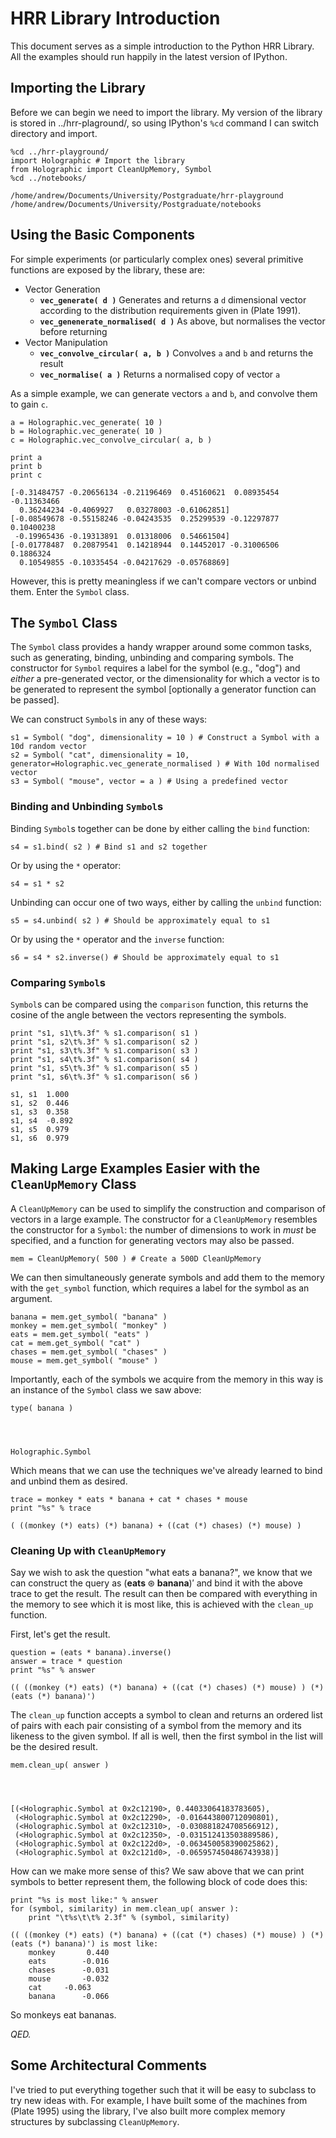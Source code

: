 
# HRR Library Introduction

This document serves as a simple introduction to the Python HRR Library.  All
the examples should run happily in the latest version of IPython.

## Importing the Library

Before we can begin we need to import the library.  My version of the library is
stored in ../hrr-plaground/, so using IPython's `%cd` command I can switch
directory and import.


    %cd ../hrr-playground/
    import Holographic # Import the library
    from Holographic import CleanUpMemory, Symbol
    %cd ../notebooks/

    /home/andrew/Documents/University/Postgraduate/hrr-playground
    /home/andrew/Documents/University/Postgraduate/notebooks


## Using the Basic Components

For simple experiments (or particularly complex ones) several primitive
functions are exposed by the library, these are:

* Vector Generation
    * **`vec_generate( d )`** Generates and returns a `d` dimensional vector
according to the distribution requirements given in (Plate 1991).
    * **`vec_genenerate_normalised( d )`** As above, but normalises the vector
before returning
* Vector Manipulation
    * **`vec_convolve_circular( a, b )`** Convolves `a` and `b` and returns the
result
    * **`vec_normalise( a )`** Returns a normalised copy of vector `a`

As a simple example, we can generate vectors `a` and `b`, and convolve them to
gain `c`.


    a = Holographic.vec_generate( 10 )
    b = Holographic.vec_generate( 10 )
    c = Holographic.vec_convolve_circular( a, b )
    
    print a
    print b
    print c

    [-0.31484757 -0.20656134 -0.21196469  0.45160621  0.08935454 -0.11363466
      0.36244234 -0.4069927   0.03278003 -0.61062851]
    [-0.08549678 -0.55158246 -0.04243535  0.25299539 -0.12297877  0.10400238
     -0.19965436 -0.19313891  0.01318006  0.54661504]
    [-0.01778487  0.20879541  0.14218944  0.14452017 -0.31006506  0.1886324
      0.10549855 -0.10335454 -0.04217629 -0.05768869]


However, this is pretty meaningless if we can't compare vectors or unbind them.
Enter the `Symbol` class.

## The `Symbol` Class

The `Symbol` class provides a handy wrapper around some common tasks, such as
generating, binding, unbinding and comparing symbols.
The constructor for `Symbol` requires a label for the symbol (e.g., "dog") and
*either* a pre-generated vector, or the dimensionality for which a vector is to
be generated to represent the symbol [optionally a generator function can be
passed].

We can construct `Symbol`s in any of these ways:


    s1 = Symbol( "dog", dimensionality = 10 ) # Construct a Symbol with a 10d random vector
    s2 = Symbol( "cat", dimensionality = 10, generator=Holographic.vec_generate_normalised ) # With 10d normalised vector
    s3 = Symbol( "mouse", vector = a ) # Using a predefined vector

### Binding and Unbinding `Symbol`s

Binding `Symbol`s together can be done by either calling the `bind` function:


    s4 = s1.bind( s2 ) # Bind s1 and s2 together

Or by using the `*` operator:


    s4 = s1 * s2

Unbinding can occur one of two ways, either by calling the `unbind` function:


    s5 = s4.unbind( s2 ) # Should be approximately equal to s1

Or by using the `*` operator and the `inverse` function:


    s6 = s4 * s2.inverse() # Should be approximately equal to s1

### Comparing `Symbol`s

`Symbol`s can be compared using the `comparison` function, this returns the
cosine of the angle between the vectors representing the symbols.


    print "s1, s1\t%.3f" % s1.comparison( s1 )
    print "s1, s2\t%.3f" % s1.comparison( s2 )
    print "s1, s3\t%.3f" % s1.comparison( s3 )
    print "s1, s4\t%.3f" % s1.comparison( s4 )
    print "s1, s5\t%.3f" % s1.comparison( s5 )
    print "s1, s6\t%.3f" % s1.comparison( s6 )

    s1, s1	1.000
    s1, s2	0.446
    s1, s3	0.358
    s1, s4	-0.892
    s1, s5	0.979
    s1, s6	0.979


## Making Large Examples Easier with the `CleanUpMemory` Class

A `CleanUpMemory` can be used to simplify the construction and comparison of
vectors in a large example.
The constructor for a `CleanUpMemory` resembles the constructor for a `Symbol`:
the number of dimensions to work in *must* be specified, and a function for
generating vectors may also be passed.


    mem = CleanUpMemory( 500 ) # Create a 500D CleanUpMemory

We can then simultaneously generate symbols and add them to the memory with the
`get_symbol` function, which requires a label for the symbol as an argument.


    banana = mem.get_symbol( "banana" )
    monkey = mem.get_symbol( "monkey" )
    eats = mem.get_symbol( "eats" )
    cat = mem.get_symbol( "cat" )
    chases = mem.get_symbol( "chases" )
    mouse = mem.get_symbol( "mouse" )

Importantly, each of the symbols we acquire from the memory in this way is an
instance of the `Symbol` class we saw above:


    type( banana )




    Holographic.Symbol



Which means that we can use the techniques we've already learned to bind and
unbind them as desired.


    trace = monkey * eats * banana + cat * chases * mouse
    print "%s" % trace

    ( ((monkey (*) eats) (*) banana) + ((cat (*) chases) (*) mouse) )


### Cleaning Up with `CleanUpMemory`

Say we wish to ask the question "what eats a banana?", we know that we can
construct the query as $(\mathbf{eats} \circledast \mathbf{banana})'$ and bind
it with the above trace to get the result.
The result can then be compared with everything in the memory to see which it is
most like, this is achieved with the `clean_up` function.

First, let's get the result.


    question = (eats * banana).inverse()
    answer = trace * question
    print "%s" % answer

    (( ((monkey (*) eats) (*) banana) + ((cat (*) chases) (*) mouse) ) (*) (eats (*) banana)')


The `clean_up` function accepts a symbol to clean and returns an ordered list of
pairs with each pair consisting of a symbol from the memory and its likeness to
the given symbol.
If all is well, then the first symbol in the list will be the desired result.


    mem.clean_up( answer )




    [(<Holographic.Symbol at 0x2c12190>, 0.44033064183783605),
     (<Holographic.Symbol at 0x2c12290>, -0.016443800712090801),
     (<Holographic.Symbol at 0x2c12310>, -0.030881824708566912),
     (<Holographic.Symbol at 0x2c12350>, -0.031512413503889586),
     (<Holographic.Symbol at 0x2c122d0>, -0.063450058390025862),
     (<Holographic.Symbol at 0x2c121d0>, -0.065957450486743938)]



How can we make more sense of this?
We saw above that we can print symbols to better represent them, the following
block of code does this:


    print "%s is most like:" % answer
    for (symbol, similarity) in mem.clean_up( answer ):
        print "\t%s\t\t% 2.3f" % (symbol, similarity)

    (( ((monkey (*) eats) (*) banana) + ((cat (*) chases) (*) mouse) ) (*) (eats (*) banana)') is most like:
    	monkey		 0.440
    	eats		-0.016
    	chases		-0.031
    	mouse		-0.032
    	cat		-0.063
    	banana		-0.066


So monkeys eat bananas.

_QED._

## Some Architectural Comments

I've tried to put everything together such that it will be easy to subclass to
try new ideas with.  For example, I have built some of the machines from (Plate
1995) using the library, I've also built more complex memory structures by
subclassing `CleanUpMemory`.
